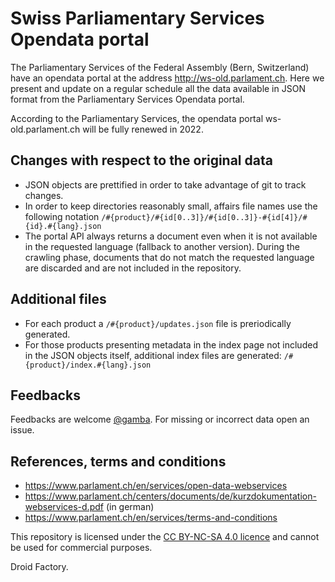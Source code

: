 # Swiss Parliamentary Services Opendata portal
The Parliamentary Services of the Federal Assembly (Bern, Switzerland) have an opendata portal at the address http://ws-old.parlament.ch. Here we present and update on a regular schedule all the data available in JSON format from the Parliamentary Services Opendata portal.

According to the Parliamentary Services, the opendata portal ws-old.parlament.ch will be fully renewed in 2022. 

## Changes with respect to the original data
- JSON objects are prettified in order to take advantage of git to track changes.
- In order to keep directories reasonably small, affairs file names use the following notation ``/#{product}/#{id[0..3]}/#{id[0..3]}-#{id[4]}/#{id}.#{lang}.json``
- The portal API always returns a document even when it is not available in the requested language (fallback to another version). During the crawling phase, documents that do not match the requested language are discarded and are not included in the repository. 

## Additional files
- For each product a ``/#{product}/updates.json`` file is preriodically generated.
- For those products presenting metadata in the index page not included in the JSON objects itself, additional index files are generated: ``/#{product}/index.#{lang}.json``

## Feedbacks
Feedbacks are welcome [@gamba](https://github.com/gamba). For missing or incorrect data open an issue. 

## References, terms and conditions
- https://www.parlament.ch/en/services/open-data-webservices
- https://www.parlament.ch/centers/documents/de/kurzdokumentation-webservices-d.pdf (in german)
- https://www.parlament.ch/en/services/terms-and-conditions

 This repository is licensed under the [CC BY-NC-SA 4.0 licence](https://creativecommons.org/licenses/by-nc-sa/4.0/) and cannot be used for commercial purposes. 
 
 Droid Factory.
